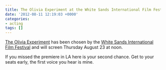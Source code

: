 ```yaml
---
title: The Olivia Experiment at the White Sands International Film Festival
date: '2012-08-11 12:19:03 +0000'
categories:
- acting
tags: []
---
```


[The Olivia Experiment](http://www.theoliviaexperiment.com) has been chosen by
the [White Sands International Film Festival](http://www.wsiff.com) and will
screen Thursday August 23 at noon.

If you missed the premiere in LA here is your second chance. Get to your seats
early, the first voice you hear is mine.

